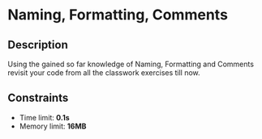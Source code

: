 # Naming, Formatting, Comments

## Description
Using the gained so far knowledge of Naming, Formatting and Comments revisit your code from all the classwork exercises till now.

## Constraints
- Time limit: **0.1s**
- Memory limit: **16MB**
